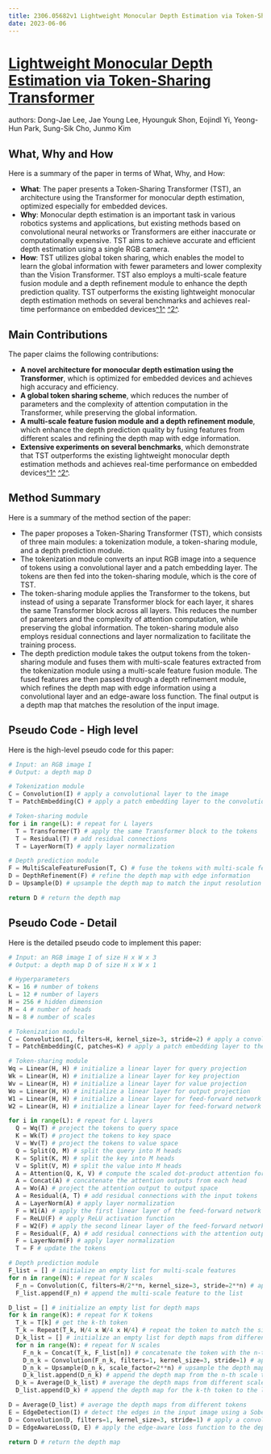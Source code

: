 ```yaml
---
title: 2306.05682v1 Lightweight Monocular Depth Estimation via Token-Sharing Transformer
date: 2023-06-06
---
```


# [Lightweight Monocular Depth Estimation via Token-Sharing Transformer](http://arxiv.org/abs/2306.05682v1)

authors: Dong-Jae Lee, Jae Young Lee, Hyounguk Shon, Eojindl Yi, Yeong-Hun Park, Sung-Sik Cho, Junmo Kim


## What, Why and How

[1]: https://arxiv.org/pdf/2306.05682v1.pdf "Lightweight Monocular Depth Estimation via Token-Sharing Transformer"
[2]: https://arxiv.org/abs/2306.05682 "[2306.05682] Lightweight Monocular Depth Estimation via Token-Sharing ..."
[3]: http://export.arxiv.org/abs/2306.05682 "[2306.05682] Lightweight Monocular Depth Estimation via Token-Sharing ..."

Here is a summary of the paper in terms of What, Why, and How:

- **What**: The paper presents a Token-Sharing Transformer (TST), an architecture using the Transformer for monocular depth estimation, optimized especially for embedded devices.
- **Why**: Monocular depth estimation is an important task in various robotics systems and applications, but existing methods based on convolutional neural networks or Transformers are either inaccurate or computationally expensive. TST aims to achieve accurate and efficient depth estimation using a single RGB camera.
- **How**: TST utilizes global token sharing, which enables the model to learn the global information with fewer parameters and lower complexity than the Vision Transformer. TST also employs a multi-scale feature fusion module and a depth refinement module to enhance the depth prediction quality. TST outperforms the existing lightweight monocular depth estimation methods on several benchmarks and achieves real-time performance on embedded devices[^1^][1] [^2^][2].


## Main Contributions

[1]: https://arxiv.org/pdf/2306.05682v1.pdf "Lightweight Monocular Depth Estimation via Token-Sharing Transformer"
[2]: https://arxiv.org/abs/2306.05682 "[2306.05682] Lightweight Monocular Depth Estimation via Token-Sharing ..."
[3]: http://export.arxiv.org/abs/2306.05682 "[2306.05682] Lightweight Monocular Depth Estimation via Token-Sharing ..."

The paper claims the following contributions:

- **A novel architecture for monocular depth estimation using the Transformer**, which is optimized for embedded devices and achieves high accuracy and efficiency.
- **A global token sharing scheme**, which reduces the number of parameters and the complexity of attention computation in the Transformer, while preserving the global information.
- **A multi-scale feature fusion module and a depth refinement module**, which enhance the depth prediction quality by fusing features from different scales and refining the depth map with edge information.
- **Extensive experiments on several benchmarks**, which demonstrate that TST outperforms the existing lightweight monocular depth estimation methods and achieves real-time performance on embedded devices[^1^][1] [^2^][2].


## Method Summary

[1]: https://arxiv.org/pdf/2306.05682v1.pdf "Lightweight Monocular Depth Estimation via Token-Sharing Transformer"
[2]: https://arxiv.org/abs/2306.05682 "[2306.05682] Lightweight Monocular Depth Estimation via Token-Sharing ..."
[3]: http://export.arxiv.org/abs/2306.05682 "[2306.05682] Lightweight Monocular Depth Estimation via Token-Sharing ..."

Here is a summary of the method section of the paper:

- The paper proposes a Token-Sharing Transformer (TST), which consists of three main modules: a tokenization module, a token-sharing module, and a depth prediction module.
- The tokenization module converts an input RGB image into a sequence of tokens using a convolutional layer and a patch embedding layer. The tokens are then fed into the token-sharing module, which is the core of TST.
- The token-sharing module applies the Transformer to the tokens, but instead of using a separate Transformer block for each layer, it shares the same Transformer block across all layers. This reduces the number of parameters and the complexity of attention computation, while preserving the global information. The token-sharing module also employs residual connections and layer normalization to facilitate the training process.
- The depth prediction module takes the output tokens from the token-sharing module and fuses them with multi-scale features extracted from the tokenization module using a multi-scale feature fusion module. The fused features are then passed through a depth refinement module, which refines the depth map with edge information using a convolutional layer and an edge-aware loss function. The final output is a depth map that matches the resolution of the input image.


## Pseudo Code - High level

Here is the high-level pseudo code for this paper:

```python
# Input: an RGB image I
# Output: a depth map D

# Tokenization module
C = Convolution(I) # apply a convolutional layer to the image
T = PatchEmbedding(C) # apply a patch embedding layer to the convolutional features

# Token-sharing module
for i in range(L): # repeat for L layers
  T = Transformer(T) # apply the same Transformer block to the tokens
  T = Residual(T) # add residual connections
  T = LayerNorm(T) # apply layer normalization

# Depth prediction module
F = MultiScaleFeatureFusion(T, C) # fuse the tokens with multi-scale features from the tokenization module
D = DepthRefinement(F) # refine the depth map with edge information
D = Upsample(D) # upsample the depth map to match the input resolution

return D # return the depth map
```


## Pseudo Code - Detail

Here is the detailed pseudo code to implement this paper:

```python
# Input: an RGB image I of size H x W x 3
# Output: a depth map D of size H x W x 1

# Hyperparameters
K = 16 # number of tokens
L = 12 # number of layers
H = 256 # hidden dimension
M = 4 # number of heads
N = 8 # number of scales

# Tokenization module
C = Convolution(I, filters=H, kernel_size=3, stride=2) # apply a convolutional layer to the image with H filters, 3x3 kernel and stride 2
T = PatchEmbedding(C, patches=K) # apply a patch embedding layer to the convolutional features with K patches

# Token-sharing module
Wq = Linear(H, H) # initialize a linear layer for query projection
Wk = Linear(H, H) # initialize a linear layer for key projection
Wv = Linear(H, H) # initialize a linear layer for value projection
Wo = Linear(H, H) # initialize a linear layer for output projection
W1 = Linear(H, H) # initialize a linear layer for feed-forward network
W2 = Linear(H, H) # initialize a linear layer for feed-forward network

for i in range(L): # repeat for L layers
  Q = Wq(T) # project the tokens to query space
  K = Wk(T) # project the tokens to key space
  V = Wv(T) # project the tokens to value space
  Q = Split(Q, M) # split the query into M heads
  K = Split(K, M) # split the key into M heads
  V = Split(V, M) # split the value into M heads
  A = Attention(Q, K, V) # compute the scaled dot-product attention for each head
  A = Concat(A) # concatenate the attention outputs from each head
  A = Wo(A) # project the attention output to output space
  A = Residual(A, T) # add residual connections with the input tokens
  A = LayerNorm(A) # apply layer normalization
  F = W1(A) # apply the first linear layer of the feed-forward network
  F = ReLU(F) # apply ReLU activation function
  F = W2(F) # apply the second linear layer of the feed-forward network
  F = Residual(F, A) # add residual connections with the attention output
  F = LayerNorm(F) # apply layer normalization
  T = F # update the tokens

# Depth prediction module
F_list = [] # initialize an empty list for multi-scale features
for n in range(N): # repeat for N scales
  F_n = Convolution(C, filters=H/2**n, kernel_size=3, stride=2**n) # apply a convolutional layer to the convolutional features with H/2^n filters, 3x3 kernel and stride 2^n 
  F_list.append(F_n) # append the multi-scale feature to the list

D_list = [] # initialize an empty list for depth maps
for k in range(K): # repeat for K tokens
  T_k = T[k] # get the k-th token
  T_k = Repeat(T_k, H/4 x W/4 x H/4) # repeat the token to match the size of the smallest multi-scale feature (H/4 x W/4 x H/4)
  D_k_list = [] # initialize an empty list for depth maps from different scales for the k-th token
  for n in range(N): # repeat for N scales 
    F_n_k = Concat(T_k, F_list[n]) # concatenate the token with the n-th multi-scale feature 
    D_n_k = Convolution(F_n_k, filters=1, kernel_size=3, stride=1) # apply a convolutional layer to the concatenated feature with one filter, 3x3 kernel and stride 1 
    D_n_k = Upsample(D_n_k, scale_factor=2**n) # upsample the depth map to match the input resolution (H x W x 1)
    D_k_list.append(D_n_k) # append the depth map from the n-th scale to the list 
  D_k = Average(D_k_list) # average the depth maps from different scales for the k-th token 
  D_list.append(D_k) # append the depth map for the k-th token to the list 

D = Average(D_list) # average the depth maps from different tokens
E = EdgeDetection(I) # detect the edges in the input image using a Sobel filter
D = Convolution(D, filters=1, kernel_size=3, stride=1) # apply a convolutional layer to the depth map with one filter, 3x3 kernel and stride 1
D = EdgeAwareLoss(D, E) # apply the edge-aware loss function to the depth map using the edge information

return D # return the depth map
```